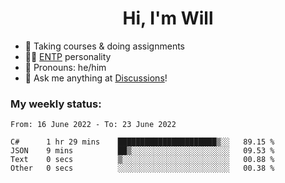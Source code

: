 <h1 align="center">Hi, I'm Will</h1>


-   :seedling: Taking courses & doing assignments
-   :man_scientist: [ENTP](https://www.16personalities.com/entp-personality) personality
-   :man: Pronouns: he/him
-   :thought_balloon: Ask me anything at [Discussions](https://github.com/willjoje/willjoje/discussions/new)!

### My weekly status:
<!--START_SECTION:waka-->

```text
From: 16 June 2022 - To: 23 June 2022

C#      1 hr 29 mins    ██████████████████████▒░░   89.15 %
JSON    9 mins          ██▒░░░░░░░░░░░░░░░░░░░░░░   09.53 %
Text    0 secs          ▒░░░░░░░░░░░░░░░░░░░░░░░░   00.88 %
Other   0 secs          ░░░░░░░░░░░░░░░░░░░░░░░░░   00.38 %
```

<!--END_SECTION:waka-->
